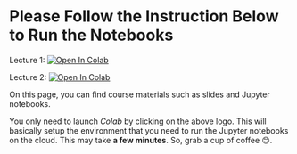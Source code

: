 # Please Follow the Instruction Below to Run the Notebooks

Lecture 1: [![Open In Colab](https://colab.research.google.com/assets/colab-badge.svg)](https://colab.research.google.com/github/RahmanPeimankar/dsa-sdu-e23/blob/master/Lecture%201/dsa-1-introduction.ipynb)

Lecture 2: [![Open In Colab](https://colab.research.google.com/assets/colab-badge.svg)](https://colab.research.google.com/github/RahmanPeimankar/dsa-sdu-e23/blob/master/Lecture%202/dsa-2-oopp.ipynb)


On this page, you can find course materials such as slides and Jupyter notebooks.

You only need to launch *Colab* by clicking on the above logo. This will basically setup the environment that you need to run the Jupyter notebooks on the cloud. This may take **a few minutes**. So, grab a cup of coffee 😊.
